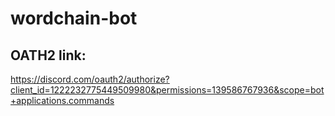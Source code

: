 # wordchain-bot

## OATH2 link:
https://discord.com/oauth2/authorize?client_id=1222232775449509980&permissions=139586767936&scope=bot+applications.commands
